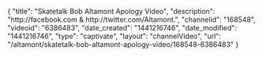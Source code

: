 {
    "title": "Skatetalk Bob Altamont Apology Video",
    "description": "http:\/\/facebook.com & http:\/\/twitter.com\/Altamont.",
    "channelid": "168548",
    "videoid": "6386483",
    "date_created": "1441216746",
    "date_modified": "1441216746",
    "type": "captivate",
    "layout": "channelVideo",
    "url": "\/altamont\/skatetalk-bob-altamont-apology-video\/168548-6386483"
}